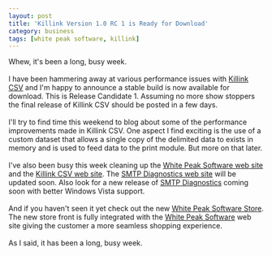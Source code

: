 ```yaml
---
layout: post
title: 'Killink Version 1.0 RC 1 is Ready for Download'
category: business
tags: [white peak software, killink]
---
```


Whew, it's been a long, busy week.  <br /><br />I have been hammering away at various performance issues with <a href="http://www.killink.com/">Killink CSV</a> and I'm happy to announce a stable build is now available for download.  This is Release Candidate 1.  Assuming no more show stoppers the final release of Killink CSV should be posted in a few days.  <br /><br />I'll try to find time this weekend to blog about some of the performance improvements made in Killink CSV.  One aspect I find exciting is the use of a custom dataset that allows a single copy of the delimited data to exists in memory and is used to feed data to the print module.  But more on that later.<br /><br />I've also been busy this week cleaning up the <a href="http://www.whitepeaksoftware.com/">White Peak Software web site</a> and the <a href="http://www.killink.com/">Killink CSV web site</a>.  The <a href="http://www.smtpdiagnostics.com/">SMTP Diagnostics web site</a> will be updated soon.  Also look for a new release of <a href="http://www.smtpdiagnostics.com/">SMTP Diagnostics</a> coming soon with better Windows Vista support.<br /><br />And if you haven't seen it yet check out the new <a href="http://www.whitepeaksoftware.com/buynow.aspx">White Peak Software Store</a>.  The new store front is fully integrated with the <a href="http://www.whitepeaksoftware.com/">White Peak Software</a> web site giving the customer a more seamless shopping experience.<br /><br />As I said, it has been a long, busy week.
